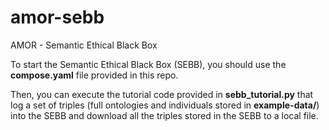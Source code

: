 # amor-sebb

AMOR - Semantic Ethical Black Box

To start the Semantic Ethical Black Box (SEBB), you should use the **compose.yaml** file provided in this repo.

Then, you can execute the tutorial code provided in **sebb_tutorial.py** that log a set of triples (full ontologies and individuals stored in **example-data/**) into the SEBB and download all the triples stored in the SEBB to a local file.
